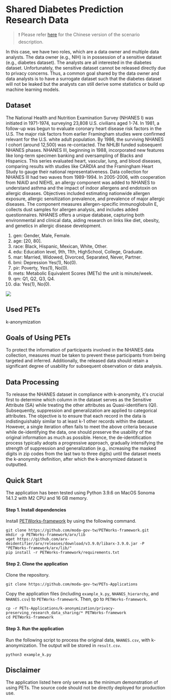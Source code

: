 # Shared Diabetes Prediction Research Data

> :exclamation: Please refer [here](https://hackmd.io/Wyxi11CrQpelLfnRdoCBtA) for the Chinese version of the scenario description.

In this case, we have two roles, which are a data owner and multiple data analysts. The data owner (e.g., NIH) is in possession of a sensitive dataset (e.g., diabetes dataset). The analysts are all interested in the diabetes dataset. Unfortunately, the sensitive dataset cannot be released directly due to privacy concerns. Thus, a common goal shared by the data owner and data analysts is to have a surrogate dataset such that the diabetes dataset will not be leaked but the analysts can still derive some statistics or build up machine learning models. 

## Dataset

The National Health and Nutrition Examination Survey (NHANES I) was initiated in 1971-1974, surveying 23,808 U.S. civilians aged 1-74. In 1981, a follow-up was begun to evaluate coronary heart disease risk factors in the U.S. The major risk factors from earlier Framingham studies were confirmed relevant for the U.S. white adult population. By 1986, the surviving NHANES I cohort (around 12,500) was re-contacted. The NHLBI funded subsequent NHANES phases. NHANES III, beginning in 1988, incorporated new features like long-term specimen banking and oversampling of Blacks and Hispanics. This series evaluated heart, vascular, lung, and blood diseases, comparing results with studies like CARDIA and the Framingham Heart Study to gauge their national representativeness. Data collection for NHANES III had two waves from 1989-1994. In 2005-2006, with cooperation from NIAID and NIEHS, an allergy component was added to NHANES to understand asthma and the impact of indoor allergens and endotoxin on allergic diseases. Objectives included estimating nationwide allergen exposure, allergic sensitization prevalence, and prevalence of major allergic diseases. The component measures allergen-specific immunoglobulin E, collects dust samples for allergen analysis, and includes added questionnaires. NHANES offers a unique database, capturing both environmental and clinical data, aiding research on links like diet, obesity, and genetics in allergic disease development.

1. gen: Gender, Male, Female.
2. age: [20, 80].
3. race: Black, Hispanic, Mexican, White, Other.
4. edu: Education level, 9th, 11th, HighSchool, College, Graduate.
5. mar: Married, Widowed, Divorced, Separated, Never, Partner.
6. bmi: Depression Yes(1), No(0).
7. pir: Poverty, Yes(1), No(0).
8. mets: Metabolic Equivalent Scores (METs) the unit is minute/week.
9. qm: Q1, Q2, Q3, Q4.
10. dia: Yes(1), No(0).

![](https://hackmd.io/_uploads/H1-hhkhbT.png)


## Used PETs

k-anonymization

## Goals of Using PETs

To protect the information of participants involved in the NHANES data collection, measures must be taken to prevent these participants from being targeted and inferred. Additionally, the released data should retain a significant degree of usability for subsequent observation or data analysis.

## Data Processing

To release the NHANES dataset in compliance with k-anonymity, it's crucial first to determine which column in the dataset serves as the Sensitive Attribute (SA) while treating the other attributes as Quasi-identifiers (QI). Subsequently, suppression and generalization are applied to categorical attributes. The objective is to ensure that each record in the data is indistinguishably similar to at least k-1 other records within the dataset. However, a single iteration often fails to meet the above criteria because while de-identifying the data, one should preserve the usability of the original information as much as possible. Hence, the de-identification process typically adopts a progressive approach, gradually intensifying the strength of suppression and generalization (e.g., increasing the masked digits in zip codes from the last two to three digits) until the dataset meets the k-anonymity definition, after which the k-anonymized dataset is outputted.

## Quick Start

The application has been tested using Python 3.9.6 on MacOS Sonoma 14.1.2 with M2 CPU and 16 GB memory.

#### Step 1. Install dependencies


Install [PETWorks-framework](https://github.com/moda-gov-tw/PETWorks-framework) by using the following command.

```
git clone https://github.com/moda-gov-tw/PETWorks-framework.git
mkdir -p PETWorks-framework/arx/lib
wget https://github.com/arx-deidentifier/arx/releases/download/v3.9.0/libarx-3.9.0.jar -P "PETWorks-framework/arx/lib/"
pip install -r PETWorks-framework/requirements.txt
```

#### Step 2. Clone the application

Clone the repository.
```
git clone https://github.com/moda-gov-tw/PETs-Applications
```

Copy the application files (including `example_k.py`, `NHANES_hierarchy`, and `NHANES.csv`) to `PETWorks-framework`. Then, go to `PETWorks-framework`.
```
cp -r PETs-Applications/k-anonymization/privacy-preserving_research_data_sharing/* PETWorks-framework
cd PETWorks-framework
```

#### Step 3. Run the application

Run the following script to process the original data, `NHANES.csv`, with k-anonymization. The output will be stored in `result.csv`.

```
python3 example_k.py
```

## Disclaimer
The application listed here only serves as the minimum demonstration of using PETs. The source code should not be directly deployed for production use.
